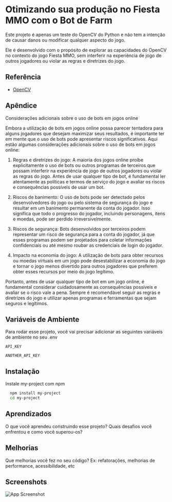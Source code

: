 # Otimizando sua produção no Fiesta MMO com o Bot de Farm

Este projeto é apenas um teste do OpenCV do Python e não tem a intenção de causar danos ou modificar qualquer aspecto do jogo. 

Ele é desenvolvido com o propósito de explorar as capacidades do OpenCV no contexto do jogo Fiesta MMO, sem interferir na experiência de jogo de outros jogadores ou violar as regras e diretrizes do jogo.

## Referência

 - [OpenCV](https://docs.opencv.org/4.x/d6/d00/tutorial_py_root.html)

## Apêndice

Considerações adicionais sobre o uso de bots em jogos online

Embora a utilização de bots em jogos online possa parecer tentadora para alguns jogadores que desejam maximizar seus resultados, é importante ter em mente que o uso de bots pode apresentar riscos significativos. Aqui estão algumas considerações adicionais sobre o uso de bots em jogos online:

1. Regras e diretrizes do jogo: A maioria dos jogos online proíbe explicitamente o uso de bots ou outros programas de terceiros que possam interferir na experiência de jogo de outros jogadores ou violar as regras do jogo. Antes de usar qualquer tipo de bot, é fundamental ler atentamente as políticas e termos de serviço do jogo e avaliar os riscos e consequências possíveis de usar um bot.

2. Riscos de banimento: O uso de bots pode ser detectado pelos desenvolvedores do jogo ou pelo sistema de segurança do jogo e resultar em um banimento permanente da conta do jogador. Isso significa que todo o progresso do jogador, incluindo personagens, itens e moedas, pode ser perdido irreversivelmente.

3. Riscos de segurança: Bots desenvolvidos por terceiros podem representar um risco de segurança para a conta do jogador, já que esses programas podem ser projetados para coletar informações confidenciais ou até mesmo roubar as credenciais de login do jogador.

4. Impacto na economia do jogo: A utilização de bots para obter recursos ou moedas virtuais em um jogo pode desestabilizar a economia do jogo e tornar o jogo menos divertido para outros jogadores que preferem obter esses recursos por meio do jogo legítimo.

Portanto, antes de usar qualquer tipo de bot em um jogo online, é fundamental considerar cuidadosamente as consequências possíveis e avaliar se o risco vale a pena. Sempre é recomendável seguir as regras e diretrizes do jogo e utilizar apenas programas e ferramentas que sejam seguros e legítimos.


## Variáveis de Ambiente

Para rodar esse projeto, você vai precisar adicionar as seguintes variáveis de ambiente no seu .env

`API_KEY`

`ANOTHER_API_KEY`


## Instalação

Instale my-project com npm

```bash
  npm install my-project
  cd my-project
```
    
## Aprendizados

O que você aprendeu construindo esse projeto? Quais desafios você enfrentou e como você superou-os?


## Melhorias

Que melhorias você fez no seu código? Ex: refatorações, melhorias de performance, acessibilidade, etc


## Screenshots

![App Screenshot](https://via.placeholder.com/468x300?text=App+Screenshot+Here)


